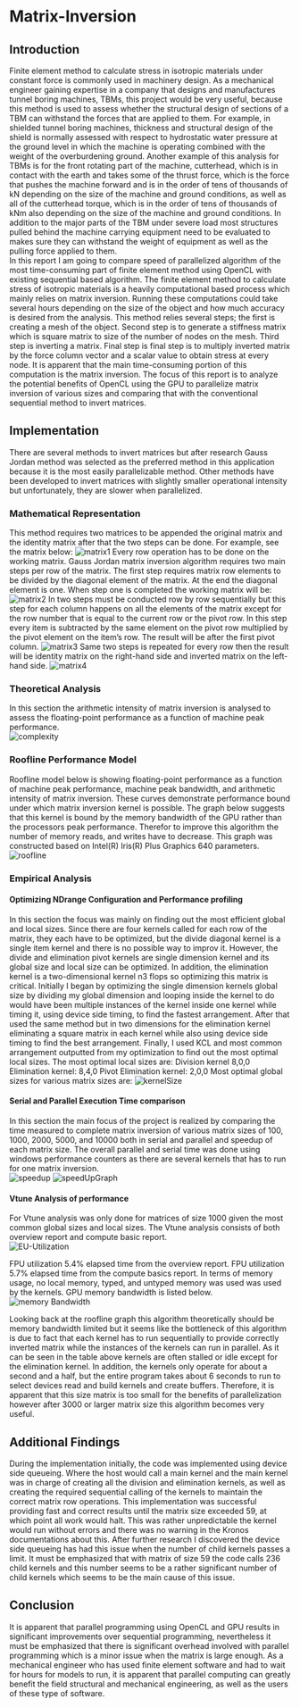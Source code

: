 # Matrix-Inversion
## Introduction 
Finite element method to calculate stress in isotropic materials under constant force is commonly used in machinery design. As a mechanical engineer gaining expertise in a company that designs and manufactures tunnel boring machines, TBMs, this project would be very useful, because this method is used to assess whether the structural design of sections of a TBM can withstand the forces that are applied to them. For example, in shielded tunnel boring machines, thickness and structural design of the shield is normally assessed with respect to hydrostatic water pressure at the ground level in which the machine is operating combined with the weight of the overburdening ground. Another example of this analysis for TBMs is for the front rotating part of the machine, cutterhead, which is in contact with the earth and takes some of the thrust force, which is the force that pushes the machine forward and is in the order of tens of thousands of kN depending on the size of the machine and ground conditions, as well as all of the cutterhead torque, which is in the order of tens of thousands of kNm also depending on the size of the machine and ground conditions. In addition to the major parts of the TBM under severe load most structures pulled behind the machine carrying equipment need to be evaluated to makes sure they can withstand the weight of equipment as well as the pulling force applied to them.\
In this report I am going to compare speed of parallelized algorithm of the most time-consuming part of finite element method using OpenCL with existing sequential based algorithm. The finite element method to calculate stress of isotropic materials is a heavily computational based process which mainly relies on matrix inversion. Running these computations could take several hours depending on the size of the object and how much accuracy is desired from the analysis. This method relies several steps; the first is creating a mesh of the object. Second step is to generate a stiffness matrix which is square matrix to size of the number of nodes on the mesh. Third step is inverting a matrix. Final step is final step is to multiply inverted matrix by the force column vector and a scalar value to obtain stress at every node. It is apparent that the main time-consuming portion of this computation is the matrix inversion. The focus of this report is to analyze the potential benefits of OpenCL using the GPU to parallelize matrix inversion of various sizes and comparing that with the conventional sequential method to invert matrices. 
## Implementation 
There are several methods to invert matrices but after research Gauss Jordan method was selected as the preferred method in this application because it is the most easily parallelizable method. Other methods have been developed to invert matrices with slightly smaller operational intensity but unfortunately, they are slower when parallelized. 
### Mathematical Representation 
This method requires two matrices to be appended the original matrix and the identity matrix after that the two steps can be done. For example, see the matrix below:
![matrix1](/images/matrix1.PNG)
Every row operation has to be done on the working matrix. Gauss Jordan matrix inversion algorithm requires two main steps per row of the matrix. The first step requires matrix row elements to be divided by the diagonal element of the matrix. At the end the diagonal element is one. When step one is completed the working matrix will be:
![matrix2](/images/matrix2.PNG)
In two steps must be conducted row by row sequentially but this step for each column happens on all the elements of the matrix except for the row number that is equal to the current row or the pivot row. In this step every item is subtracted by the same element on the pivot row multiplied by the pivot element on the item’s row. The result will be after the first pivot column. 
![matrix3](/images/matrix3.PNG)
Same two steps is repeated for every row then the result will be identity matrix on the right-hand side and inverted matrix on the left-hand side.
![matrix4](/images/matrix4.PNG)

### Theoretical Analysis  
In this section the arithmetic intensity of matrix inversion is analysed to assess the floating-point performance as a function of machine peak performance.  
![complexity](/images/complexity.PNG)

### Roofline Performance Model
Roofline model below is showing floating-point performance as a function of machine peak performance, machine peak bandwidth, and arithmetic intensity of matrix inversion. These curves demonstrate performance bound under which matrix inversion kernel is possible. The graph below suggests that this kernel is bound by the memory bandwidth of the GPU rather than the processors peak performance. Therefor to improve this algorithm the number of memory reads, and writes have to decrease.  This graph was constructed based on 	Intel(R) Iris(R) Plus Graphics 640 parameters.    
![roofline](/images/roofline.PNG)

### Empirical Analysis  
#### Optimizing NDrange Configuration and Performance profiling      
In this section the focus was mainly on finding out the most efficient global and local sizes. Since there are four kernels called for each row of the matrix, they each have to be optimized, but the divide diagonal kernel is a single item kernel and there is no possible way to improv it. However, the divide and elimination pivot kernels are single dimension kernel and its global size and local size can be optimized. In addition, the elimination kernel is a two-dimensional kernel n3 flops so optimizing this matrix is critical. Initially I began by optimizing the single dimension kernels global size by dividing my global dimension and looping inside the kernel to do would have been multiple instances of the kernel inside one kernel while timing it, using device side timing, to find the fastest arrangement. After that used the same method but in two dimensions for the elimination kernel eliminating a square matrix in each kernel while also using device side timing to find the best arrangement. Finally, I used KCL and most common arrangement outputted from my optimization to find out the most optimal local sizes. The most optimal local sizes are:
Division kernel 8,0,0
Elimination kernel: 8,4,0
Pivot Elimination kernel: 2,0,0
Most optimal global sizes for various matrix sizes are: 
![kernelSize](/images/kernelSize.PNG)

#### Serial and Parallel Execution Time comparison    
In this section the main focus of the project is realized by comparing the time measured to complete matrix inversion of various matrix sizes of 100, 1000, 2000, 5000, and 10000 both in serial and parallel and speedup of each matrix size. The overall parallel and serial time was done using windows performance counters as there are several kernels that has to run for one matrix inversion.  
![speedup](/images/speedup.PNG)
![speedUpGraph](/images/speedUpGraph.PNG)
#### Vtune Analysis of performance
For Vtune analysis was only done for matrices of size 1000 given the most common global sizes and local sizes. The Vtune analysis consists of both overview report and compute basic report.       
![EU-Utilization](/images/EU-Utilization.PNG)

FPU utilization 5.4% elapsed time from the overview report. 
FPU utilization 5.7% elapsed time from the compute basics report. 
In terms of memory usage, no local memory, typed, and untyped memory was used was used by the kernels. GPU memory bandwidth is listed below. 
![memory Bandwidth](/images/memory-Bandwidth.PNG)

Looking back at the roofline graph this algorithm theoretically should be memory bandwidth limited but it seems like the bottleneck of this algorithm is due to fact that each kernel has to run sequentially to provide correctly inverted matrix while the instances of the kernels can run in parallel. As it can be seen in the table above kernels are often stalled or idle except for the elimination kernel. In addition, the kernels only operate for about a second and a half, but the entire program takes about 6 seconds to run to select devices read and build kernels and create buffers. Therefore, it is apparent that this size matrix is too small for the benefits of parallelization however after 3000 or larger matrix size this algorithm becomes very useful.
## Additional Findings
During the implementation initially, the code was implemented using device side queueing. Where the host would call a main kernel and the main kernel was in charge of creating all the division and elimination kernels, as well as creating the required sequential calling of the kernels to maintain the correct matrix row operations. This implementation was successful providing fast and correct results until the matrix size exceeded 59, at which point all work would halt. This was rather unpredictable the kernel would run without errors and there was no warning in the Kronos documentations about this. After further research I discovered the device side queueing has had this issue when the number of child kernels passes a limit. It must be emphasized that with matrix of size 59 the code calls 236 child kernels and this number seems to be a rather significant number of child kernels which seems to be the main cause of this issue.                           
## Conclusion 
It is apparent that parallel programming using OpenCL and GPU results in significant improvements over sequential programming, nevertheless it must be emphasized that there is significant overhead involved with parallel programming which is a minor issue when the matrix is large enough. As a mechanical engineer who has used finite element software and had to wait for hours for models to run, it is apparent that parallel computing can greatly benefit the field structural and mechanical engineering, as well as the users of these type of software. 
